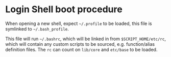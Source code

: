 # Login Shell boot procedure

When opening a new shell, expect `~/.profile` to be loaded, this file is
symlinked to `~/.bash_profile`.

This file will run `~/.bashrc`, which will be linked in from
`$SCRIPT_HOME/etc/rc`, which will contain any custom scripts to be sourced, e.g.
function/alias definition files. The `rc` can count on `lib/core` and `etc/base`
to be loaded.


